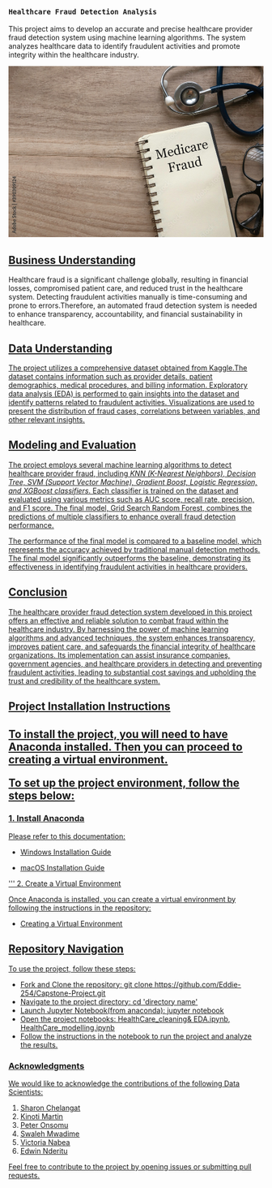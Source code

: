 ### `Healthcare Fraud Detection Analysis`

<p>This project aims to develop an accurate and precise healthcare provider fraud detection system using machine learning algorithms. The system analyzes healthcare data to identify fraudulent activities and promote integrity within the healthcare industry.</p>

<img src="medicare fraud-1.jpg" />

<h2><u><b>Business Understanding</b></u></h2>
<p>Healthcare fraud is a significant challenge globally, resulting in financial losses, compromised patient care, and reduced trust in the healthcare system. Detecting fraudulent activities manually is time-consuming and prone to errors.Therefore, an automated fraud detection system is needed to enhance transparency, accountability, and financial sustainability in healthcare.<p>


<h2><u><b>Data Understanding</b><u></h2>
The project utilizes a comprehensive dataset obtained from Kaggle.The dataset contains information such as provider details, patient demographics, medical procedures, and billing information. Exploratory data analysis (EDA) is performed to gain insights into the dataset and identify patterns related to fraudulent activities. Visualizations are used to present the distribution of fraud cases, correlations between variables, and other relevant insights.


<h2><u><b>Modeling and Evaluation</b><u></h2>

<p>The project employs several machine learning algorithms to detect healthcare provider fraud, including <i>KNN (K-Nearest Neighbors), Decision Tree, SVM (Support Vector Machine), Gradient Boost, Logistic Regression, and XGBoost classifiers</i>. Each classifier is trained on the dataset and evaluated using various metrics such as AUC score, recall rate, precision, and F1 score. The final model, Grid Search Random Forest, combines the predictions of multiple classifiers to enhance overall fraud detection performance.</p>

<p>The performance of the final model is compared to a baseline model, which represents the accuracy achieved by traditional manual detection methods. The final model significantly outperforms the baseline, demonstrating its effectiveness in identifying fraudulent activities in healthcare providers.</p>

## Conclusion
The healthcare provider fraud detection system developed in this project offers an effective and reliable solution to combat fraud within the healthcare industry. By harnessing the power of machine learning algorithms and advanced techniques, the system enhances transparency, improves patient care, and safeguards the financial integrity of healthcare organizations. Its implementation can assist insurance companies, government agencies, and healthcare providers in detecting and preventing fraudulent activities, leading to substantial cost savings and upholding the trust and credibility of the healthcare system.





<h2><u><b>Project Installation Instructions</b></u><h2>

<p>To install the project, you will need to have Anaconda installed. Then you can proceed to creating a virtual environment.

To set up the project environment, follow the steps below: </p>

### 1. Install Anaconda

Please refer to this documentation:

- [Windows Installation Guide](https://github.com/learn-co-curriculum/dsc-data-science-env-windows-installation.git)


- [macOS Installation Guide](https://github.com/learn-co-curriculum/dsc-data-science-env-mac-installation.git)


''' 2. Create a Virtual Environment

Once Anaconda is installed, you can create a virtual environment by following the instructions in the repository:

- [Creating a Virtual Environment](https://github.com/learn-co-curriculum/dsc-data-science-env-config.git)


## Repository Navigation
To use the project, follow these steps:

- Fork and Clone the repository: git clone https://github.com/Eddie-254/Capstone-Project.git
- Navigate to the project directory: cd 'directory name'
- Launch Jupyter Notebook(from anaconda): jupyter notebook
- Open the project notebooks: HealthCare_cleaning& EDA.ipynb, HealthCare_modelling.ipynb
- Follow the instructions in the notebook to run the project and analyze the results.


### Acknowledgments
We would like to acknowledge the contributions of the following Data Scientists:
<ol>
<li><a href="https://github.com/Chelangat-sharon">Sharon Chelangat</a></li>
<li><a href="https://github.com/kinoti-m-martin">Kinoti Martin</a></li>
<li><a href="https://github.com/pkonsomu2020">Peter Onsomu</a></li>
<li><a href="https://github.com/swalehmwadime">Swaleh Mwadime</a></li>
<li><a href="https://github.com/VikkieN">Victoria Nabea</a></li>
<li><a href="https://github.com/Eddie-254">Edwin Nderitu</a></li>

</ol>

<p>Feel free to contribute to the <a href="https://github.com/Eddie-254/Capstone-Project.git">project</a>
by opening issues or submitting pull requests.</p>

